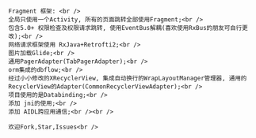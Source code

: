    Fragment 框架: <br />
    全局只使用一个Activity, 所有的页面跳转全部使用Fragment;<br />
    包含5.0+ 权限检查及权限请求跳转, 使用EventBus解耦(喜欢使用RxBus的朋友可自行更改);<br />
    网络请求框架使用 RxJava+Retrofti2;<br />
    图片加载Glide;<br />
    通用PagerAdapter(TabPagerAdapter);<br />
    orm集成的dbflow;<br />
    经过小小修改的XRecyclerView, 集成自动换行的WrapLayoutManager管理器, 通用的RecyclerView的Adapter(CommonRecyclerViewAdapter);<br />
    项目使用的是Databinding;<br />
    添加 jni的使用;<br />
    添加 AIDL跨应用通信;<br /><br />

    欢迎Fork,Star,Issues<br />
